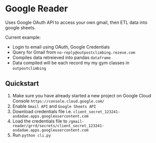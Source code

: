 # Google Reader

Uses Google OAuth API to access your own gmail, then ETL data into google sheets.

Current example:

- Login to email using OAuth, Google Credentials
- Query for Gmail from `no-reply@outpostclimbing.rezeve.com`
- Compiles data retreieved into pandas `dataframe`
- Data compiled will be each record my my gym classes in `outpostclimbing`


## Quickstart

1. Make sure you have already started a new project on Google Cloud Console `https://console.cloud.google.com/`
1. Enable `Gmail API` and `Google Sheets API`
1. Download credentials file i.e. `client_secret_123241-asdadae.apps.googleusercontent.com`
1. Load the credentials file to `/gmail-reader/grrd/secrets/client_secret_123241-asdadae.apps.googleusercontent.com`
1. Run `python cli.py`

